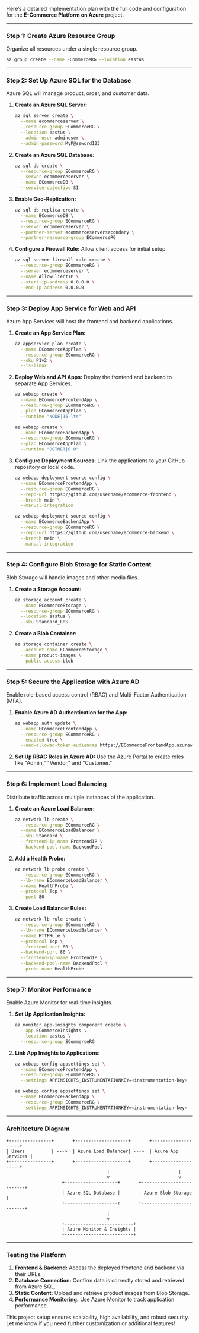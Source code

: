 Here’s a detailed implementation plan with the full code and configuration for the **E-Commerce Platform on Azure** project.

---

### **Step 1: Create Azure Resource Group**
Organize all resources under a single resource group.

```bash
az group create --name ECommerceRG --location eastus
```

---

### **Step 2: Set Up Azure SQL for the Database**
Azure SQL will manage product, order, and customer data.

1. **Create an Azure SQL Server:**
   ```bash
   az sql server create \
     --name ecommerceserver \
     --resource-group ECommerceRG \
     --location eastus \
     --admin-user adminuser \
     --admin-password MyP@ssword123
   ```

2. **Create an Azure SQL Database:**
   ```bash
   az sql db create \
     --resource-group ECommerceRG \
     --server ecommerceserver \
     --name ECommerceDB \
     --service-objective S1
   ```

3. **Enable Geo-Replication:**
   ```bash
   az sql db replica create \
     --name ECommerceDB \
     --resource-group ECommerceRG \
     --server ecommerceserver \
     --partner-server ecommerceserversecondary \
     --partner-resource-group ECommerceRG
   ```

4. **Configure a Firewall Rule:**
   Allow client access for initial setup.

   ```bash
   az sql server firewall-rule create \
     --resource-group ECommerceRG \
     --server ecommerceserver \
     --name AllowClientIP \
     --start-ip-address 0.0.0.0 \
     --end-ip-address 0.0.0.0
   ```

---

### **Step 3: Deploy App Service for Web and API**
Azure App Services will host the frontend and backend applications.

1. **Create an App Service Plan:**
   ```bash
   az appservice plan create \
     --name ECommerceAppPlan \
     --resource-group ECommerceRG \
     --sku P1v2 \
     --is-linux
   ```

2. **Deploy Web and API Apps:**
   Deploy the frontend and backend to separate App Services.

   ```bash
   az webapp create \
     --name ECommerceFrontendApp \
     --resource-group ECommerceRG \
     --plan ECommerceAppPlan \
     --runtime "NODE|16-lts"

   az webapp create \
     --name ECommerceBackendApp \
     --resource-group ECommerceRG \
     --plan ECommerceAppPlan \
     --runtime "DOTNET|6.0"
   ```

3. **Configure Deployment Sources:**
   Link the applications to your GitHub repository or local code.

   ```bash
   az webapp deployment source config \
     --name ECommerceFrontendApp \
     --resource-group ECommerceRG \
     --repo-url https://github.com/username/ecommerce-frontend \
     --branch main \
     --manual-integration

   az webapp deployment source config \
     --name ECommerceBackendApp \
     --resource-group ECommerceRG \
     --repo-url https://github.com/username/ecommerce-backend \
     --branch main \
     --manual-integration
   ```

---

### **Step 4: Configure Blob Storage for Static Content**
Blob Storage will handle images and other media files.

1. **Create a Storage Account:**
   ```bash
   az storage account create \
     --name ECommerceStorage \
     --resource-group ECommerceRG \
     --location eastus \
     --sku Standard_LRS
   ```

2. **Create a Blob Container:**
   ```bash
   az storage container create \
     --account-name ECommerceStorage \
     --name product-images \
     --public-access blob
   ```

---

### **Step 5: Secure the Application with Azure AD**
Enable role-based access control (RBAC) and Multi-Factor Authentication (MFA).

1. **Enable Azure AD Authentication for the App:**
   ```bash
   az webapp auth update \
     --name ECommerceFrontendApp \
     --resource-group ECommerceRG \
     --enabled true \
     --aad-allowed-token-audiences https://ECommerceFrontendApp.azurewebsites.net
   ```

2. **Set Up RBAC Roles in Azure AD:**
   Use the Azure Portal to create roles like "Admin," "Vendor," and "Customer."

---

### **Step 6: Implement Load Balancing**
Distribute traffic across multiple instances of the application.

1. **Create an Azure Load Balancer:**
   ```bash
   az network lb create \
     --resource-group ECommerceRG \
     --name ECommerceLoadBalancer \
     --sku Standard \
     --frontend-ip-name FrontendIP \
     --backend-pool-name BackendPool
   ```

2. **Add a Health Probe:**
   ```bash
   az network lb probe create \
     --resource-group ECommerceRG \
     --lb-name ECommerceLoadBalancer \
     --name HealthProbe \
     --protocol Tcp \
     --port 80
   ```

3. **Create Load Balancer Rules:**
   ```bash
   az network lb rule create \
     --resource-group ECommerceRG \
     --lb-name ECommerceLoadBalancer \
     --name HTTPRule \
     --protocol Tcp \
     --frontend-port 80 \
     --backend-port 80 \
     --frontend-ip-name FrontendIP \
     --backend-pool-name BackendPool \
     --probe-name HealthProbe
   ```

---

### **Step 7: Monitor Performance**
Enable Azure Monitor for real-time insights.

1. **Set Up Application Insights:**
   ```bash
   az monitor app-insights component create \
     --app ECommerceInsights \
     --location eastus \
     --resource-group ECommerceRG
   ```

2. **Link App Insights to Applications:**
   ```bash
   az webapp config appsettings set \
     --name ECommerceFrontendApp \
     --resource-group ECommerceRG \
     --settings APPINSIGHTS_INSTRUMENTATIONKEY=<instrumentation-key>

   az webapp config appsettings set \
     --name ECommerceBackendApp \
     --resource-group ECommerceRG \
     --settings APPINSIGHTS_INSTRUMENTATIONKEY=<instrumentation-key>
   ```

---

### **Architecture Diagram**
```plaintext
+----------------+       +--------------------+       +--------------------+
| Users          | --->  | Azure Load Balancer| --->  | Azure App Services |
+----------------+       +--------------------+       +--------------------+
                                      |                          |
                                      v                          v
                     +--------------------+       +--------------------------+
                     | Azure SQL Database |       | Azure Blob Storage       |
                     +--------------------+       +--------------------------+
                                      |
                                      v
                     +--------------------------+
                     | Azure Monitor & Insights |
                     +--------------------------+
```

---

### **Testing the Platform**
1. **Frontend & Backend:** Access the deployed frontend and backend via their URLs.
2. **Database Connection:** Confirm data is correctly stored and retrieved from Azure SQL.
3. **Static Content:** Upload and retrieve product images from Blob Storage.
4. **Performance Monitoring:** Use Azure Monitor to track application performance.

This project setup ensures scalability, high availability, and robust security. Let me know if you need further customization or additional features!
